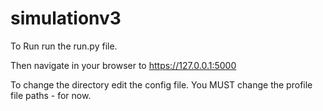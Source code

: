 # simulationv3

To Run run the run.py file.

Then navigate in your browser to https://127.0.0.1:5000

To change the directory edit the config file. You MUST change the profile file paths - for now.
